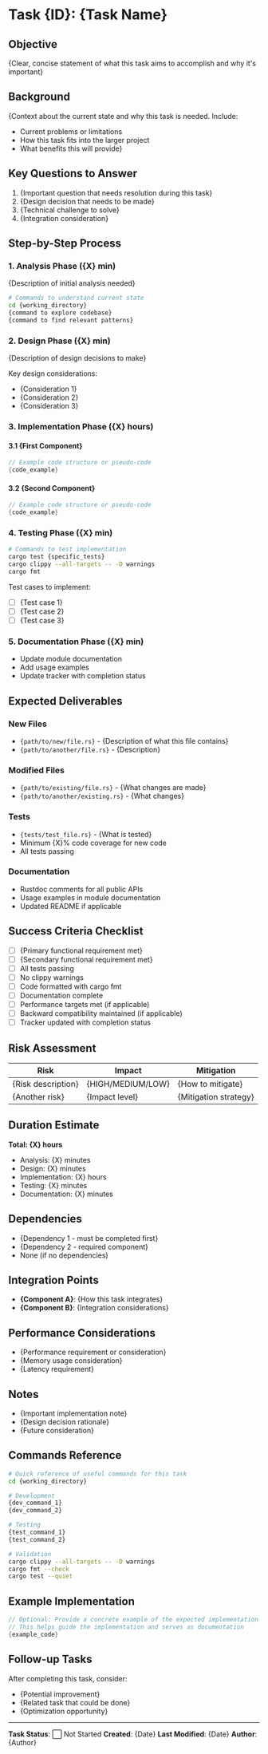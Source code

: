 # Task {ID}: {Task Name}

## Objective

{Clear, concise statement of what this task aims to accomplish and why it's important}

## Background

{Context about the current state and why this task is needed. Include:
- Current problems or limitations
- How this task fits into the larger project
- What benefits this will provide}

## Key Questions to Answer

1. {Important question that needs resolution during this task}
2. {Design decision that needs to be made}
3. {Technical challenge to solve}
4. {Integration consideration}

## Step-by-Step Process

### 1. Analysis Phase ({X} min)
{Description of initial analysis needed}

```bash
# Commands to understand current state
cd {working_directory}
{command to explore codebase}
{command to find relevant patterns}
```

### 2. Design Phase ({X} min)
{Description of design decisions to make}

Key design considerations:
- {Consideration 1}
- {Consideration 2}
- {Consideration 3}

### 3. Implementation Phase ({X} hours)

#### 3.1 {First Component}
```rust
// Example code structure or pseudo-code
{code_example}
```

#### 3.2 {Second Component}
```rust
// Example code structure or pseudo-code
{code_example}
```

### 4. Testing Phase ({X} min)
```bash
# Commands to test implementation
cargo test {specific_tests}
cargo clippy --all-targets -- -D warnings
cargo fmt
```

Test cases to implement:
- [ ] {Test case 1}
- [ ] {Test case 2}
- [ ] {Test case 3}

### 5. Documentation Phase ({X} min)
- Update module documentation
- Add usage examples
- Update tracker with completion status

## Expected Deliverables

### New Files
- `{path/to/new/file.rs}` - {Description of what this file contains}
- `{path/to/another/file.rs}` - {Description}

### Modified Files
- `{path/to/existing/file.rs}` - {What changes are made}
- `{path/to/another/existing.rs}` - {What changes}

### Tests
- `{tests/test_file.rs}` - {What is tested}
- Minimum {X}% code coverage for new code
- All tests passing

### Documentation
- Rustdoc comments for all public APIs
- Usage examples in module documentation
- Updated README if applicable

## Success Criteria Checklist

- [ ] {Primary functional requirement met}
- [ ] {Secondary functional requirement met}
- [ ] All tests passing
- [ ] No clippy warnings
- [ ] Code formatted with cargo fmt
- [ ] Documentation complete
- [ ] Performance targets met (if applicable)
- [ ] Backward compatibility maintained (if applicable)
- [ ] Tracker updated with completion status

## Risk Assessment

| Risk | Impact | Mitigation | 
|------|--------|------------|
| {Risk description} | {HIGH/MEDIUM/LOW} | {How to mitigate} |
| {Another risk} | {Impact level} | {Mitigation strategy} |

## Duration Estimate

**Total: {X} hours**
- Analysis: {X} minutes
- Design: {X} minutes
- Implementation: {X} hours
- Testing: {X} minutes
- Documentation: {X} minutes

## Dependencies

- {Dependency 1 - must be completed first}
- {Dependency 2 - required component}
- None (if no dependencies)

## Integration Points

- **{Component A}**: {How this task integrates}
- **{Component B}**: {Integration considerations}

## Performance Considerations

- {Performance requirement or consideration}
- {Memory usage consideration}
- {Latency requirement}

## Notes

- {Important implementation note}
- {Design decision rationale}
- {Future consideration}

## Commands Reference

```bash
# Quick reference of useful commands for this task
cd {working_directory}

# Development
{dev_command_1}
{dev_command_2}

# Testing
{test_command_1}
{test_command_2}

# Validation
cargo clippy --all-targets -- -D warnings
cargo fmt --check
cargo test --quiet
```

## Example Implementation

```rust
// Optional: Provide a concrete example of the expected implementation
// This helps guide the implementation and serves as documentation
{example_code}
```

## Follow-up Tasks

After completing this task, consider:
- {Potential improvement}
- {Related task that could be done}
- {Optimization opportunity}

---

**Task Status**: ⬜ Not Started
**Created**: {Date}
**Last Modified**: {Date}
**Author**: {Author}